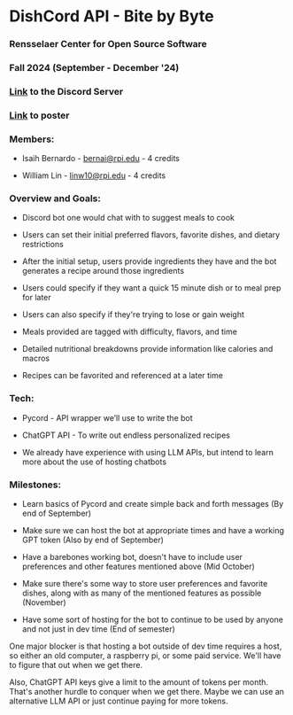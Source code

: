 
# DishCord API - Bite by Byte

  

### Rensselaer Center for Open Source Software

### Fall 2024 (September - December '24)

### [Link](https://discord.gg/tdvc6Mjh8f) to the Discord Server

### [Link](https://drive.google.com/file/d/1bk7ust5zL6JCJlzqYRZkay1Mtw6YMngX/view?usp=sharing) to poster

### Members:

- Isaih Bernardo - bernai@rpi.edu - 4 credits

- William Lin - linw10@rpi.edu - 4 credits

### Overview and Goals:

- Discord bot one would chat with to suggest meals to cook

- Users can set their initial preferred flavors, favorite dishes, and dietary restrictions

- After the initial setup, users provide ingredients they have and the bot generates a recipe around those ingredients

- Users could specify if they want a quick 15 minute dish or to meal prep for later

- Users can also specify if they're trying to lose or gain weight

- Meals provided are tagged with difficulty, flavors, and time

- Detailed nutritional breakdowns provide information like calories and macros

- Recipes can be favorited and referenced at a later time
  
### Tech:

- Pycord - API wrapper we’ll use to write the bot

- ChatGPT API - To write out endless personalized recipes

- We already have experience with using LLM APIs, but intend to learn more about the use of hosting chatbots

### Milestones:

- Learn basics of Pycord and create simple back and forth messages (By end of September)

- Make sure we can host the bot at appropriate times and have a working GPT token (Also by end of September)

- Have a barebones working bot, doesn't have to include user preferences and other features mentioned above (Mid October)

- Make sure there's some way to store user preferences and favorite dishes, along with as many of the mentioned features as possible (November)

- Have some sort of hosting for the bot to continue to be used by anyone and not just in dev time (End of semester)

One major blocker is that hosting a bot outside of dev time requires a host, so either an old computer, a raspberry pi, or some paid service. We'll have to figure that out when we get there.

Also, ChatGPT API keys give a limit to the amount of tokens per month. That's another hurdle to conquer when we get there. Maybe we can use an alternative LLM API or just continue paying for more tokens.